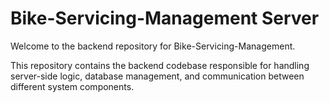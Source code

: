 # Bike-Servicing-Management Server

Welcome to the backend repository for  Bike-Servicing-Management.

This repository contains the backend codebase responsible for handling server-side logic, database management, and communication between different system components.

